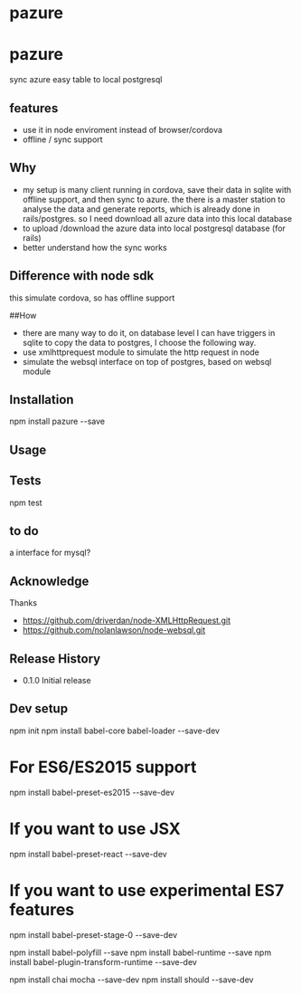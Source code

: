 pazure
=========

# pazure
sync azure easy table to local postgresql

## features
- use it in node enviroment instead of browser/cordova
- offline / sync support

## Why
- my setup is many client running in cordova, save their data in sqlite with offline support, and then sync to azure. the there is a master station to analyse the data and generate reports, which is already done in rails/postgres. so I need download all azure data into this local database
- to upload /download the azure data into local postgresql database (for rails)
- better understand how the sync works

## Difference with node sdk
this simulate cordova, so has offline support

##How
- there are many way to do it, on database level I can have triggers in sqlite to copy the data to postgres, I choose the following way.
- use xmlhttprequest module to simulate the http request in node
- simulate the websql interface on top of postgres, based on websql module

## Installation
  npm install pazure --save

## Usage

## Tests

  npm test

## to do
a interface for mysql?

## Acknowledge
Thanks
- https://github.com/driverdan/node-XMLHttpRequest.git
- https://github.com/nolanlawson/node-websql.git

## Release History

* 0.1.0 Initial release

## Dev setup
npm init
npm install babel-core babel-loader --save-dev
# For ES6/ES2015 support
npm install babel-preset-es2015 --save-dev

# If you want to use JSX
npm install babel-preset-react --save-dev

# If you want to use experimental ES7 features
npm install babel-preset-stage-0 --save-dev

npm install babel-polyfill --save
npm install babel-runtime --save
npm install babel-plugin-transform-runtime --save-dev

npm install chai mocha --save-dev
npm install should --save-dev
